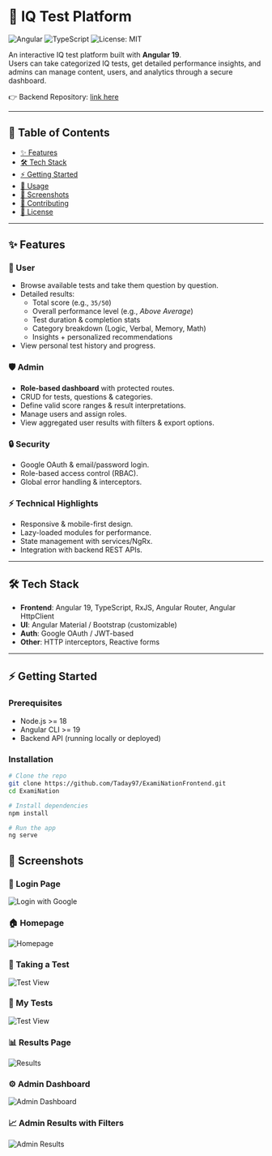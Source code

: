 # 🧠 IQ Test Platform

![Angular](https://img.shields.io/badge/Angular-19-dd0031?logo=angular&logoColor=white)
![TypeScript](https://img.shields.io/badge/TypeScript-5-blue?logo=typescript)
![License: MIT](https://img.shields.io/badge/License-MIT-green.svg)

An interactive IQ test platform built with **Angular 19**.  
Users can take categorized IQ tests, get detailed performance insights, and admins can manage content, users, and analytics through a secure dashboard.

👉 Backend Repository: [link here](https://github.com/Taday97/ExamiNation)

---

## 📑 Table of Contents
- [✨ Features](#-features)
- [🛠️ Tech Stack](#️-tech-stack)
- [⚡ Getting Started](#-getting-started)
- [🚀 Usage](#-usage)
- [📸 Screenshots](#-screenshots)
- [🤝 Contributing](#-contributing)
- [📄 License](#-license)

---

## ✨ Features

### 👤 User
- Browse available tests and take them question by question.
- Detailed results:
  - Total score (e.g., `35/50`)
  - Overall performance level (e.g., *Above Average*)
  - Test duration & completion stats
  - Category breakdown (Logic, Verbal, Memory, Math)
  - Insights + personalized recommendations
- View personal test history and progress.

### 🛡️ Admin
- **Role-based dashboard** with protected routes.
- CRUD for tests, questions & categories.
- Define valid score ranges & result interpretations.
- Manage users and assign roles.
- View aggregated user results with filters & export options.

### 🔒 Security
- Google OAuth & email/password login.
- Role-based access control (RBAC).
- Global error handling & interceptors.

### ⚡ Technical Highlights
- Responsive & mobile-first design.
- Lazy-loaded modules for performance.
- State management with services/NgRx.
- Integration with backend REST APIs.

---

## 🛠️ Tech Stack

- **Frontend**: Angular 19, TypeScript, RxJS, Angular Router, Angular HttpClient  
- **UI**: Angular Material / Bootstrap (customizable)  
- **Auth**: Google OAuth / JWT-based  
- **Other**: HTTP interceptors, Reactive forms  

---

## ⚡ Getting Started

### Prerequisites
- Node.js >= 18  
- Angular CLI >= 19  
- Backend API (running locally or deployed)

### Installation
```bash
# Clone the repo
git clone https://github.com/Taday97/ExamiNationFrontend.git
cd ExamiNation

# Install dependencies
npm install

# Run the app
ng serve

```
## 📸 Screenshots
### 🔑 Login Page

![Login with Google](https://github.com/user-attachments/assets/2961feb6-bb6c-441d-8da8-6851f73df1df)

### 🏠 Homepage
![Homepage](https://github.com/user-attachments/assets/fb56ce95-6811-44cc-b1cb-a72699f40bbe
)

### 📝 Taking a Test
![Test View](https://github.com/user-attachments/assets/84b8f840-1eb2-4d1b-8733-46c8e96bab3f)

### 📝 My Tests
![Test View](https://github.com/user-attachments/assets/d9ec9bd6-16da-48d7-8651-88b04fc0ad67)


### 📊 Results Page
![Results](https://github.com/user-attachments/assets/a3e18c6e-97a8-49ca-ab3b-23ff0ebd5e5e)

### ⚙️ Admin Dashboard
![Admin Dashboard](https://github.com/user-attachments/assets/ea257091-b122-46d2-bb7c-769f4077277a
)

### 📈 Admin Results with Filters
![Admin Results](https://github.com/user-attachments/assets/7a28c9e0-e040-487c-9591-257739ce2345)

